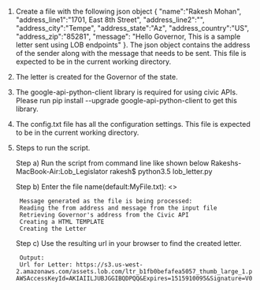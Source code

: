 1. Create a file with the following json object
{
    "name":"Rakesh Mohan",
    "address_line1":"1701, East 8th Street",
    "address_line2":"",
    "address_city":"Tempe",
    "address_state":"Az",
    "address_country":"US",
    "address_zip":"85281",
    "message": "Hello Governor, This is a sample letter sent using LOB endpoints"
}. The json object contains the address of the sender along with the message that needs to be sent. This file is expected to be in the current working directory.

2. The letter is created for the Governor of the state.

3. The google-api-python-client library is required for using civic APIs. Please run pip install --upgrade google-api-python-client to get this library.

4. The config.txt file has all the configuration settings. This file is expected to be in the current working directory.

5. Steps to run the script.

	Step a) Run the script from command line like shown below
			Rakeshs-MacBook-Air:Lob_Legislator rakesh$ python3.5 lob_letter.py

	Step b) Enter the file name(default:MyFile.txt): <<Give the newly created file name present in the same working directory or Just press enter to take the default file for processing>>


		Message generated as the file is being processed:
		Reading the from address and message from the input file
		Retrieving Governor's address from the Civic API
		Creating a HTML TEMPLATE
		Creating the Letter

	Step c) Use the resulting url in your browser to find the created 			letter.

		Output:
		Url for Letter: https://s3.us-west-2.amazonaws.com/assets.lob.com/ltr_b1fb0befafea5057_thumb_large_1.png?AWSAccessKeyId=AKIAIILJUBJGGIBQDPQQ&Expires=1515910095&Signature=V0vBhopIjXsn65neoYQWIxCb8RM%3D




